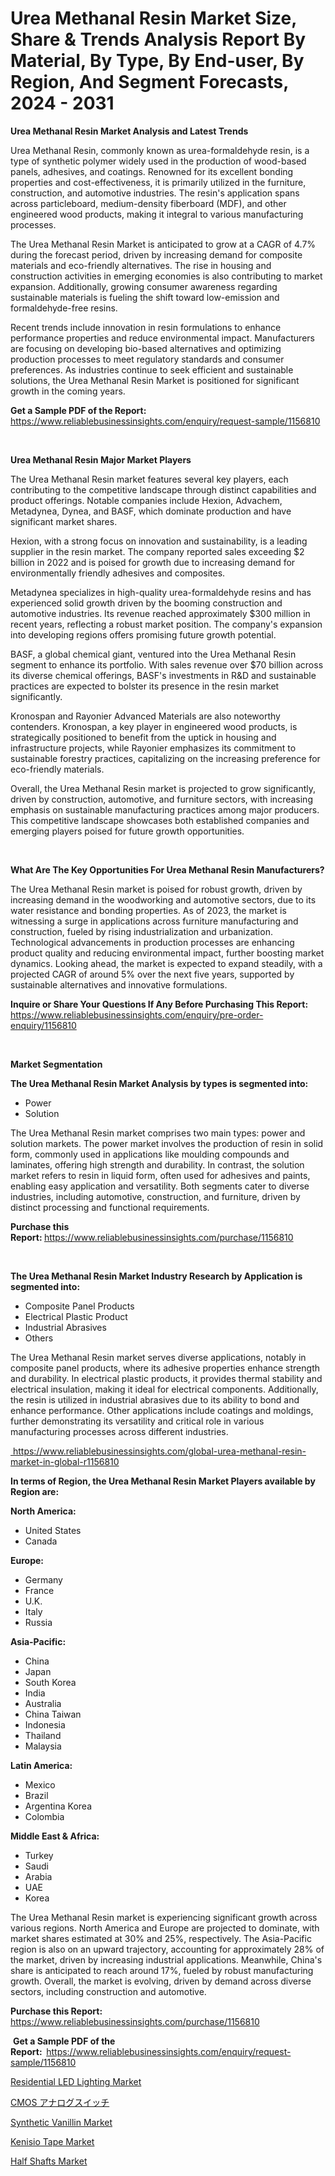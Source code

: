 <p><h1>Urea Methanal Resin Market Size, Share & Trends Analysis Report By Material, By Type, By End-user, By Region, And Segment Forecasts, 2024 - 2031</h1></p><p><strong>Urea Methanal Resin Market Analysis and Latest Trends</strong></p>
<p><p>Urea Methanal Resin, commonly known as urea-formaldehyde resin, is a type of synthetic polymer widely used in the production of wood-based panels, adhesives, and coatings. Renowned for its excellent bonding properties and cost-effectiveness, it is primarily utilized in the furniture, construction, and automotive industries. The resin's application spans across particleboard, medium-density fiberboard (MDF), and other engineered wood products, making it integral to various manufacturing processes.</p><p>The Urea Methanal Resin Market is anticipated to grow at a CAGR of 4.7% during the forecast period, driven by increasing demand for composite materials and eco-friendly alternatives. The rise in housing and construction activities in emerging economies is also contributing to market expansion. Additionally, growing consumer awareness regarding sustainable materials is fueling the shift toward low-emission and formaldehyde-free resins. </p><p>Recent trends include innovation in resin formulations to enhance performance properties and reduce environmental impact. Manufacturers are focusing on developing bio-based alternatives and optimizing production processes to meet regulatory standards and consumer preferences. As industries continue to seek efficient and sustainable solutions, the Urea Methanal Resin Market is positioned for significant growth in the coming years.</p></p>
<p><strong>Get a Sample PDF of the Report:&nbsp;</strong> <a href="https://www.reliablebusinessinsights.com/enquiry/request-sample/1156810">https://www.reliablebusinessinsights.com/enquiry/request-sample/1156810</a></p>
<p>&nbsp;</p>
<p><strong>Urea Methanal Resin Major Market Players</strong></p>
<p><p>The Urea Methanal Resin market features several key players, each contributing to the competitive landscape through distinct capabilities and product offerings. Notable companies include Hexion, Advachem, Metadynea, Dynea, and BASF, which dominate production and have significant market shares.</p><p>Hexion, with a strong focus on innovation and sustainability, is a leading supplier in the resin market. The company reported sales exceeding $2 billion in 2022 and is poised for growth due to increasing demand for environmentally friendly adhesives and composites.</p><p>Metadynea specializes in high-quality urea-formaldehyde resins and has experienced solid growth driven by the booming construction and automotive industries. Its revenue reached approximately $300 million in recent years, reflecting a robust market position. The company's expansion into developing regions offers promising future growth potential.</p><p>BASF, a global chemical giant, ventured into the Urea Methanal Resin segment to enhance its portfolio. With sales revenue over $70 billion across its diverse chemical offerings, BASF's investments in R&D and sustainable practices are expected to bolster its presence in the resin market significantly.</p><p>Kronospan and Rayonier Advanced Materials are also noteworthy contenders. Kronospan, a key player in engineered wood products, is strategically positioned to benefit from the uptick in housing and infrastructure projects, while Rayonier emphasizes its commitment to sustainable forestry practices, capitalizing on the increasing preference for eco-friendly materials.</p><p>Overall, the Urea Methanal Resin market is projected to grow significantly, driven by construction, automotive, and furniture sectors, with increasing emphasis on sustainable manufacturing practices among major producers. This competitive landscape showcases both established companies and emerging players poised for future growth opportunities.</p></p>
<p>&nbsp;</p>
<p><strong>What Are The Key Opportunities For Urea Methanal Resin Manufacturers?</strong></p>
<p><p>The Urea Methanal Resin market is poised for robust growth, driven by increasing demand in the woodworking and automotive sectors, due to its water resistance and bonding properties. As of 2023, the market is witnessing a surge in applications across furniture manufacturing and construction, fueled by rising industrialization and urbanization. Technological advancements in production processes are enhancing product quality and reducing environmental impact, further boosting market dynamics. Looking ahead, the market is expected to expand steadily, with a projected CAGR of around 5% over the next five years, supported by sustainable alternatives and innovative formulations.</p></p>
<p><strong>Inquire or Share Your Questions If Any Before Purchasing This Report:</strong> <a href="https://www.reliablebusinessinsights.com/enquiry/pre-order-enquiry/1156810">https://www.reliablebusinessinsights.com/enquiry/pre-order-enquiry/1156810</a></p>
<p>&nbsp;</p>
<p><strong>Market Segmentation</strong></p>
<p><strong>The Urea Methanal Resin Market Analysis by types is segmented into:</strong></p>
<p><ul><li>Power</li><li>Solution</li></ul></p>
<p><p>The Urea Methanal Resin market comprises two main types: power and solution markets. The power market involves the production of resin in solid form, commonly used in applications like moulding compounds and laminates, offering high strength and durability. In contrast, the solution market refers to resin in liquid form, often used for adhesives and paints, enabling easy application and versatility. Both segments cater to diverse industries, including automotive, construction, and furniture, driven by distinct processing and functional requirements.</p></p>
<p><strong>Purchase this Report:&nbsp;</strong><a href="https://www.reliablebusinessinsights.com/purchase/1156810">https://www.reliablebusinessinsights.com/purchase/1156810</a></p>
<p>&nbsp;</p>
<p><strong>The Urea Methanal Resin Market Industry Research by Application is segmented into:</strong></p>
<p><ul><li>Composite Panel Products</li><li>Electrical Plastic Product</li><li>Industrial Abrasives</li><li>Others</li></ul></p>
<p><p>The Urea Methanal Resin market serves diverse applications, notably in composite panel products, where its adhesive properties enhance strength and durability. In electrical plastic products, it provides thermal stability and electrical insulation, making it ideal for electrical components. Additionally, the resin is utilized in industrial abrasives due to its ability to bond and enhance performance. Other applications include coatings and moldings, further demonstrating its versatility and critical role in various manufacturing processes across different industries.</p></p>
<p><a href="https://www.reliablebusinessinsights.com/global-urea-methanal-resin-market-in-global-r1156810">&nbsp;https://www.reliablebusinessinsights.com/global-urea-methanal-resin-market-in-global-r1156810</a></p>
<p><strong>In terms of Region, the Urea Methanal Resin Market Players available by Region are:</strong></p>
<p>
    <p> <strong> North America: </strong>
        <ul>
            <li>United States</li>
            <li>Canada</li>
        </ul>
        </p> 
    <p> <strong> Europe: </strong>
        <ul>
            <li>Germany</li>
            <li>France</li>
            <li>U.K.</li>
            <li>Italy</li>
            <li>Russia</li>
        </ul>
        </p> 
    <p> <strong> Asia-Pacific: </strong>
        <ul>
            <li>China</li>
            <li>Japan</li>
            <li>South Korea</li>
            <li>India</li>
            <li>Australia</li>
            <li>China Taiwan</li>
            <li>Indonesia</li>
            <li>Thailand</li>
            <li>Malaysia</li>
        </ul>
        </p> 
    <p> <strong> Latin America: </strong>
        <ul>
            <li>Mexico</li>
            <li>Brazil</li>
            <li>Argentina Korea</li>
            <li>Colombia</li>
        </ul>
        </p> 
    <p> <strong> Middle East & Africa: </strong>
        <ul>
            <li>Turkey</li>
            <li>Saudi</li>
            <li>Arabia</li>
            <li>UAE</li>
            <li>Korea</li>
        </ul>
    </p>
    </p>
<p><p>The Urea Methanal Resin market is experiencing significant growth across various regions. North America and Europe are projected to dominate, with market shares estimated at 30% and 25%, respectively. The Asia-Pacific region is also on an upward trajectory, accounting for approximately 28% of the market, driven by increasing industrial applications. Meanwhile, China's share is anticipated to reach around 17%, fueled by robust manufacturing growth. Overall, the market is evolving, driven by demand across diverse sectors, including construction and automotive.</p></p>
<p><strong>Purchase this Report: </strong><a href="https://www.reliablebusinessinsights.com/purchase/1156810">https://www.reliablebusinessinsights.com/purchase/1156810</a></p>
<p>&nbsp;<strong>Get a Sample PDF of the Report:&nbsp;&nbsp;</strong><a href="https://www.reliablebusinessinsights.com/enquiry/request-sample/1156810">https://www.reliablebusinessinsights.com/enquiry/request-sample/1156810</a></p>
<p><strong></strong></p>
<p><p><a href="https://www.linkedin.com/pulse/residential-led-lighting-market-size-growing-cagr-51-report-axjre?trackingId=oLD7v5QPRIKhPr%2B07BRcNQ%3D%3D">Residential LED Lighting Market</a></p><p><a href="https://medium.com/@gregoriookeefe2023/cmos-analog-switches-market-%E3%81%AF-%E3%82%B3%E3%82%B9%E3%83%88%E7%AE%A1%E7%90%86%E3%81%A8%E5%8A%B9%E7%8E%87%E5%90%91%E4%B8%8A%E3%82%92%E5%84%AA%E5%85%88%E3%81%97%E3%81%BE%E3%81%99-%E3%81%95%E3%82%89%E3%81%AB-%E5%A0%B1%E5%91%8A%E6%9B%B8%E3%81%AF%E5%B8%82%E5%A0%B4%E3%81%AE%E9%9C%80%E8%A6%81%E9%9D%A2%E3%81%A8%E4%BE%9B%E7%B5%A6%E9%9D%A2%E3%81%AE%E4%B8%A1%E6%96%B9%E3%82%92%E3%82%AB%E3%83%90%E3%83%BC%E3%81%97%E3%81%A6%E3%81%84%E3%81%BE%E3%81%99-cmos-analog-8b57f17d7bee">CMOS アナログスイッチ</a></p><p><a href="https://issuu.com/reportprime-2/docs/synthetic-vanillin-market-size-2030_23001d3c5fc9b8">Synthetic Vanillin Market</a></p><p><a href="https://medium.com/@ericcker6854/the-kenisio-tape-market-has-grown-significantly-as-a-result-of-several-important-causes-a6a26fbe5f4e">Kenisio Tape Market</a></p><p><a href="https://www.linkedin.com/pulse/half-shafts-industry-forecast-market-shifts-strategic-wnwge?trackingId=iQDioFgGS%2FCpHQt25tv5%2FQ%3D%3D">Half Shafts Market</a></p></p>
